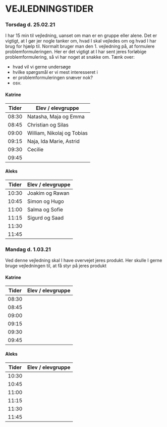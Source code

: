 # VEJLEDNINGSTIDER

### Torsdag d. 25.02.21
I har 15 min til vejledning, uanset om man er en gruppe eller alene. Det er vigtigt, at I gør jer nogle tanker om, hvad I skal vejledes om og hvad I har brug for hjælp til.
Normalt bruger man den 1. vejledning på, at formulere problemformuleringen. Her er det vigtigt at I har sent jeres forløbige problemformulering, så vi har noget at snakke om. 
Tænk over:
- hvad vil vi gerne undersøge
- hvilke spørgsmål er vi mest interesseret i
- er problemformuleringen snæver nok?
- osv.


#### Katrine

| Tider  | Elev / elevgruppe |
|--------|-------------------|
|  08:30 |  Natasha, Maja og Emma                 |
|  08:45 |           Christian og Silas        |
|  09:00 |       William, Nikolaj og Tobias            |
|  09:15 | Naja, Ida Marie, Astrid               |
|  09:30 |       Cecilie            |
|  09:45 |                   |

#### Aleks

| Tider  | Elev / elevgruppe |
|--------|-------------------|
|  10:30 |   Joakim og Rawan               |
|  10:45 |    Simon og Hugo               |
|  11:00 |   Salma og Sofie                |
|  11:15 |      Sigurd og Saad             |
|  11:30 |                   |
|  11:45 |                   |


### Mandag d. 1.03.21
Ved denne vejledning skal I have overvejet jeres produkt. Her skulle I gerne bruge vejledningen til, at få styr på jeres produkt

#### Katrine

| Tider  | Elev / elevgruppe |
|--------|-------------------|
|  08:30 |                   |
|  08:45 |                   |
|  09:00 |                   |
|  09:15 |                   |
|  09:30 |                   |
|  09:45 |                   |

#### Aleks

| Tider  | Elev / elevgruppe |
|--------|-------------------|
|  10:30 |                   |
|  10:45 |                   |
|  11:00 |                   |
|  11:15 |                   |
|  11:30 |                   |
|  11:45 |                   |

